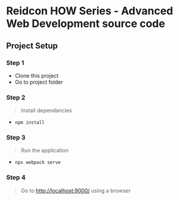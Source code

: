 # Reidcon HOW Series - Advanced Web Development source code

## Project Setup

### Step 1

- Clone this project
- Go to project folder

### Step 2

> Install dependancies

- `npm install`

### Step 3

> Run the application

- `npx webpack serve`

### Step 4

> Go to <http://localhost:9000/> using a browser
